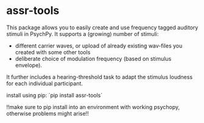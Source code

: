 # assr-tools

This package allows you to easily create and use frequency tagged auditory stimuli in PsychPy. 
It supports a (growing) number of stimuli: 
- different carrier waves, or upload of already existing wav-files you created with some other tools
- deliberate choice of modulation frequency (based on stimulus envelope). 

It further includes a hearing-threshold task to adapt the stimulus loudness for each individual participant.

install using pip:
´pip install assr-tools´

!!make sure to pip install into an environment with working psychopy, otherwise problems might arise!!
